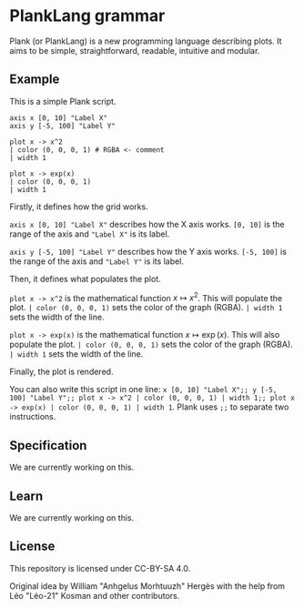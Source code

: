 # PlankLang grammar

Plank (or PlankLang) is a new programming language describing plots.
It aims to be simple, straightforward, readable, intuitive and modular.

## Example

This is a simple Plank script.

```plank
axis x [0, 10] "Label X"
axis y [-5, 100] "Label Y"

plot x -> x^2
| color (0, 0, 0, 1) # RGBA <- comment
| width 1

plot x -> exp(x)
| color (0, 0, 0, 1)
| width 1
```

Firstly, it defines how the grid works.

`axis x [0, 10] "Label X"` describes how the X axis works.
`[0, 10]` is the range of the axis and `"Label X"` is its label.

`axis y [-5, 100] "Label Y"` describes how the Y axis works.
`[-5, 100]` is the range of the axis and `"Label Y"` is its label.

Then, it defines what populates the plot.

`plot x -> x^2` is the mathematical function $x\mapsto x^2$.
This will populate the plot.
`| color (0, 0, 0, 1)` sets the color of the graph (RGBA).
`| width 1` sets the width of the line.

`plot x -> exp(x)` is the mathematical function $x\mapsto\exp(x)$.
This will also populate the plot.
`| color (0, 0, 0, 1)` sets the color of the graph (RGBA).
`| width 1` sets the width of the line.

Finally, the plot is rendered.

You can also write this script in one line:
`x [0, 10] "Label X";; y [-5, 100] "Label Y";; plot x -> x^2 | color (0, 0, 0, 1) | width 1;; plot x -> exp(x) | color (0, 0, 0, 1) | width 1`. 
Plank uses `;;` to separate two instructions.

## Specification

We are currently working on this.

## Learn

We are currently working on this.

## License

This repository is licensed under CC-BY-SA 4.0.

Original idea by William "Anhgelus Morhtuuzh" Hergès with the help from Léo "Léo-21" Kosman and other contributors.


